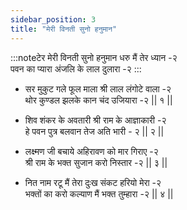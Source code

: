 ```yaml
---
sidebar_position: 3
title: "मेरी विनती सुनो हनुमान"
---
```


:::noteटेर
मेरी विनती सुनो हनुमान धरु मैं तेर ध्यान -२ <br/>
पवन का प्यारा अंजलि के लाल दुलारा -२
:::

- सर मुकुट गले फूल माला श्री लाल लंगोटे वाला -२ <br/>
  थोर कुण्डल झलके कान चंद उजियारा -२ || १ ||

- शिव शंकर के अवतारी श्री राम के आज्ञाकारी -२ <br/>
  हे पवन पुत्र बलवान तेज अति भारी - २ || २ ||

- लक्ष्मण जी बचाये अहिरावण को मार गिराए -२ <br/>
  श्री राम के भक्त सुजान करो निस्तार -२ || ३ ||

- नित नाम रटू मैं तेरा दुःख संकट हरियो मेरा -२ <br/>
  भक्तों का करो कल्याण मैं भक्त तुम्हारा -२ || ४ ||
